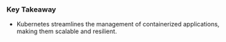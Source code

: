 ### Key Takeaway
- Kubernetes streamlines the management of containerized applications, making them scalable and resilient.
